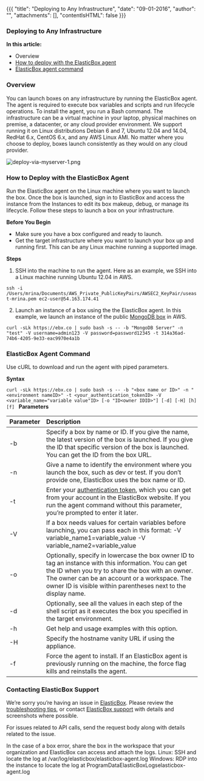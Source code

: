 {{{ "title": "Deploying to Any Infrastructure",
"date": "09-01-2016",
"author": "",
"attachments": [],
"contentIsHTML": false
}}}

### Deploying to Any Infrastructure

**In this article:**
* Overview
* [How to deploy with the ElasticBox agent](./deploying-and-managing-instances.md)
* [ElasticBox agent command](./deploying-and-managing-instances.md)

### Overview

You can launch boxes on any infrastructure by running the ElasticBox agent. The agent is required to execute box variables and scripts and run lifecycle operations. To install the agent, you run a Bash command. The infrastructure can be a virtual machine in your laptop, physical machines on premise, a datacenter, or any cloud provider environment. We support running it on Linux distributions Debian 6 and 7, Ubuntu 12.04 and 14.04, RedHat 6.x, CentOS 6.x, and any AWS Linux AMI. No matter where you choose to deploy, boxes launch consistently as they would on any cloud provider.

![deploy-via-myserver-1.png](../images/ElasticBox/deploy-via-myserver-1.png)

### How to Deploy with the ElasticBox Agent

Run the ElasticBox agent on the Linux machine where you want to launch the box. Once the box is launched, sign in to ElasticBox and access the instance from the Instances to edit its box makeup, debug, or manage its lifecycle. Follow these steps to launch a box on your infrastructure.

**Before You Begin**

* Make sure you have a box configured and ready to launch.
* Get the target infrastructure where you want to launch your box up and running first. This can be any Linux machine running a supported image.

**Steps**

1. SSH into the machine to run the agent. Here as an example, we SSH into a Linux machine running Ubuntu 12.04 in AWS.

`ssh -i /Users/mrina/Documents/AWS_Private_PublicKeyPairs/AWSEC2_KeyPair/useast-mrina.pem ec2-user@54.163.174.41`

2. Launch an instance of a box using the the ElasticBox agent. In this example, we launch an instance of the public [MongoDB box](./sample-deploy-mongodb.md) in AWS.

`curl -sLk https://ebx.co | sudo bash -s -- -b "MongoDB Server" -n "test" -V username=admin123 -V password=password12345 -t 314a36ad-74b6-4205-9e33-eac9970e4a1b`

### ElasticBox Agent Command

Use cURL to download and run the agent with piped parameters.

**Syntax**

`curl -sLk https://ebx.co | sudo bash -s -- -b "<box name or ID>" -n "<environment nameID>" -t <your_authentication_tokenID> -V <variable_name="variable value"ID> [-o "ID<owner IDID>"] [-d] [-H] [h] [f]
`
**Parameters**

| **Parameter**  |  **Description** |
|----------|:-----|
| -b | Specify a box by name or ID. If you give the name, the latest version of the box is launched. If you give the ID that specific version of the box is launched. You can get the ID from the box URL. |
| -n | Give a name to identify the environment where you launch the box, such as dev or test. If you don’t provide one, ElasticBox uses the box name or ID. |
| -t | Enter your [authentication token](./admin-access.md), which you can get from your account in the ElasticBox website. If you run the agent command without this parameter, you’re prompted to enter it later. |
| -V | If a box needs values for certain variables before launching, you can pass each in this format: -V variable_name1=variable_value -V variable_name2=variable_value |
| -o | Optionally, specify in lowercase the box owner ID to tag an instance with this information. You can get the ID when you try to share the box with an owner. The owner can be an account or a workspace. The owner ID is visible within parentheses next to the display name. |
| -d | Optionally, see all the values in each step of the shell script as it executes the box you specified in the target environment. |
| -h| Get help and usage examples with this option. |
| -H | Specify the hostname vanity URL if using the appliance.
| -f | Force the agent to install. If an ElasticBox agent is previously running on the machine, the force flag kills and reinstalls the agent. |

### Contacting ElasticBox Support

We’re sorry you’re having an issue in [ElasticBox](//www.ctl.io/elasticbox/). Please review the [troubleshooting tips](../ElasticBox/troubleshooting-tips.md), or contact [ElasticBox support](mailto:support@elasticbox.com) with details and screenshots where possible.

For issues related to API calls, send the request body along with details related to the issue.

In the case of a box error, share the box in the workspace that your organization and ElasticBox can access and attach the logs.
Linux: SSH and locate the log at /var/log/elasticbox/elasticbox-agent.log
Windows: RDP into the instance to locate the log at ProgramDataElasticBoxLogselasticbox-agent.log
